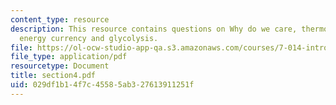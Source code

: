 ```yaml
---
content_type: resource
description: This resource contains questions on Why do we care, thermodynamics, kinetics,
  energy currency and glycolysis.
file: https://ol-ocw-studio-app-qa.s3.amazonaws.com/courses/7-014-introductory-biology-spring-2005/029df1b14f7c45585ab327613911251f_section4.pdf
file_type: application/pdf
resourcetype: Document
title: section4.pdf
uid: 029df1b1-4f7c-4558-5ab3-27613911251f
---
```

